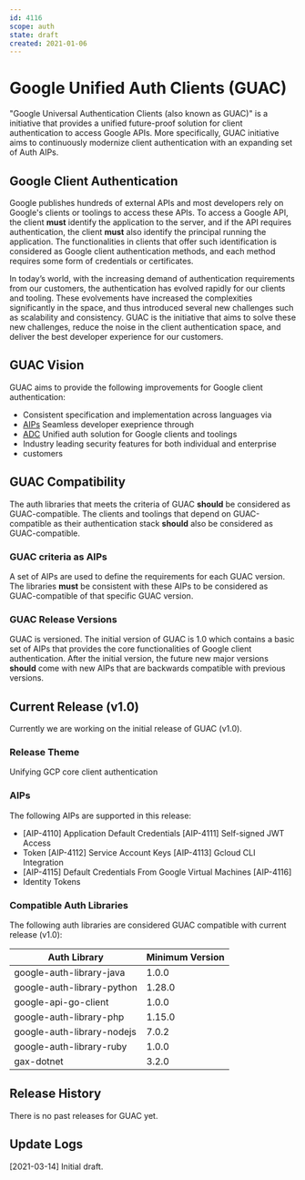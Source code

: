 ```yaml
---
id: 4116
scope: auth
state: draft
created: 2021-01-06
---
```


# Google Unified Auth Clients (GUAC)

"Google Universal Authentication Clients (also known as GUAC)" is a initiative
that provides a unified future-proof solution for client authentication to
access Google APIs. More specifically, GUAC initiative aims to continuously
modernize client authentication with an expanding set of Auth AIPs.

## Google Client Authentication

Google publishes hundreds of external APIs and most developers rely on Google's
clients or toolings to access these APIs. To access a Google API, the client
**must** identify the application to the server, and if the API requires
authentication, the client **must** also identify the principal running the
application. The functionalities in clients that offer such identification is
considered as Google client authentication methods, and each method requires
some form of credentials or certificates.

In today’s world, with the increasing demand of authentication requirements from
our customers, the authentication has evolved rapidly for our clients and
tooling. These evolvements have increased the complexities significantly in
the space, and thus introduced several new challenges such as scalability and
consistency. GUAC is the initiative that aims to solve these new challenges,
reduce the noise in the client authentication space, and deliver the best
developer experience for our customers.

## GUAC Vision

GUAC aims to provide the following improvements for Google client
authentication:

- Consistent specification and implementation across languages via
- [AIPs](https://google.aip.dev/auth) Seamless developer exeprience through
- [ADC](./4110.md) Unified auth solution for Google clients and toolings
- Industry leading security features for both individual and enterprise
- customers

## GUAC Compatibility

The auth libraries that meets the criteria of GUAC **should** be considered as
GUAC-compatible. The clients and toolings that depend on GUAC-compatible as
their authentication stack **should** also be considered as GUAC-compatible.

### GUAC criteria as AIPs

A set of AIPs are used to define the requirements for each GUAC version. The
libraries **must** be consistent with these AIPs to be considered as
GUAC-compatible of that specific GUAC version.

### GUAC Release Versions

GUAC is versioned. The initial version of GUAC is 1.0 which contains a basic set
of AIPs that provides the core functionalities of Google client authentication.
After the initial version, the future new major versions **should** come with
new AIPs that are backwards compatible with previous versions.

## Current Release (v1.0)

Currently we are working on the initial release of GUAC (v1.0).

### Release Theme

Unifying GCP core client authentication

### AIPs

The following AIPs are supported in this release:

- [AIP-4110] Application Default Credentials [AIP-4111] Self-signed JWT Access
- Token [AIP-4112] Service Account Keys [AIP-4113] Gcloud CLI Integration
- [AIP-4115] Default Credentials From Google Virtual Machines [AIP-4116]
- Identity Tokens

### Compatible Auth Libraries

The following auth libraries are considered GUAC compatible with current release
(v1.0):

| Auth Library               | Minimum Version |
|----------------------------|-----------------|
| google-auth-library-java   | 1.0.0           |
| google-auth-library-python | 1.28.0          |
| google-api-go-client       | 1.0.0           |
| google-auth-library-php    | 1.15.0          |
| google-auth-library-nodejs | 7.0.2           |
| google-auth-library-ruby   | 1.0.0           |
| gax-dotnet                 | 3.2.0           |

## Release History

There is no past releases for GUAC yet.

## Update Logs

[2021-03-14] Initial draft.

